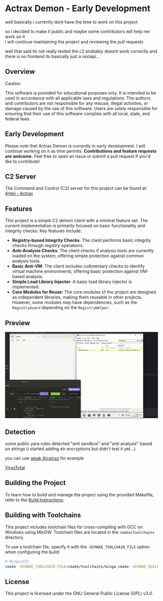 # Actrax Demon - Early Development

well basically i currently dont have the time to work on this project

so i decided to make it public and maybe some contributors will help me work on it  
i will continue maintaining the project and reviewing the pull requests

well that said its not really tested the c2 probably doesnt work correctly
and there is no frontend its basically just a restapi...

## Overview

> [!CAUTION]  
> This software is provided for educational purposes only. It is intended to be used in accordance with all applicable
> laws and regulations. The authors and contributors are not responsible for any misuse, illegal activities, or damage
> caused by the use of this software. Users are solely responsible for ensuring that their use of this software complies
> with all local, state, and federal laws.

## Early Development

Please note that Actrax Demon is currently in early development.
I will continue working on it as time permits.
**Contributions and feature requests are welcome.**
Feel free to open an issue or submit a pull request if you'd like to contribute!

## C2 Server

The Command and Control (C2) server for this project can be found at:  
[Arteii - Actrax](https://github.com/Arteiii/Actrax)

## Features

This project is a simple C2 demon client with a minimal feature set. The current implementation is primarily focused on
basic functionality and integrity checks. Key features include:

- **Registry-based Integrity Checks**: The client performs basic integrity checks through registry operations.
- **Anti-Analysis Checks**: The client checks if analysis tools are currently loaded on the system, offering simple
  protection against common analysis tools.
- **Basic Anti-VM**: The client includes rudimentary checks to identify virtual machine environments, offering basic
  protection against VM-based analysis.
- **Simple Load Library Injector**: A basic load library injector is implemented.
- **Core Modules for Reuse**: The core modules of the project are designed as independent libraries, making them
  reusable in other projects. However, some modules may have dependencies, such as the `RegistryGuard` depending on the
  `RegistryHelper`.

## Preview

![Screencast](https://github.com/Arteiii/actrax_demon/blob/main/Screencast%20from%202024-12-11%2013-58-40.gif)

## Detection

some public yara rules detected "anti sandbox" and "anti analysis" based on strings
(i started adding str encryptions but didn't test it yet...)

you can use [weak Alcatraz](https://github.com/weak1337/Alcatraz) for example

[VirusTotal](https://www.virustotal.com/gui/file/03fe91637ce92c3df60e15536c251de2536e4399c33ad3d4cec30d049c350e53/detection)

## Building the Project

To learn how to build and manage the project using the provided Makefile, refer to the [Build Instructions](BUILD.md).

## Building with Toolchains

This project includes toolchain files for cross-compiling with GCC on Windows using MinGW. Toolchain files are located
in the `cmake/toolchains` directory.

To use a toolchain file, specify it with the `-DCMAKE_TOOLCHAIN_FILE` option when configuring the build:

```bash
# Mingw/GCC
cmake -DCMAKE_TOOLCHAIN_FILE=cmake/toolchains/mingw.cmake -DCMAKE_BUILD_TYPE=Debug ..
```

## License

This project is licensed under the GNU General Public License (GPL) v3.0.
